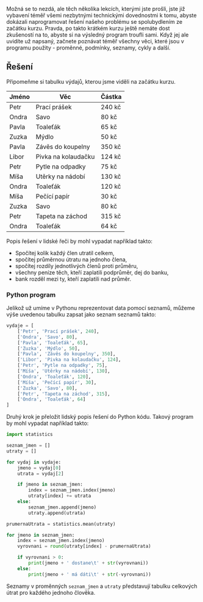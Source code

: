 Možná se to nezdá, ale těch několika lekcích, kterými jste prošli, jste již
vybavení téměř všemi nezbytnými technickými dovednostmi k tomu, abyste
dokázali naprogramovat řešení našeho problému se spolubydlením ze začátku
kurzu. Pravda, po takto krátkém kurzu ještě nemáte dost zkušeností na to,
abyste si na výsledný program troufli sami. Když jej ale uvidíte už napsaný,
začnete poznávat téměř všechny věci, které jsou v programu použity - proměnné,
podmínky, seznamy, cykly a další.

## Řešení

Připomeňme si tabulku výdajů, kterou jsme viděli na začátku kurzu.

Jméno | Věc | Částka
----- | --- | ------
Petr| Prací prášek| 240 kč
Ondra| Savo| 80 kč
Pavla| Toaleťák| 65 kč
Zuzka| Mýdlo| 50 kč
Pavla| Závěs do koupelny| 350 kč
Libor| Pivka na kolaudačku| 124 kč
Petr| Pytle na odpadky| 75 kč
Míša| Utěrky na nádobí| 130 kč
Ondra| Toaleťák| 120 kč
Míša| Pečící papír| 30 kč
Zuzka| Savo| 80 kč
Petr| Tapeta na záchod| 315 kč
Ondra| Toaleťák| 64 kč

Popis řešení v lidské řeči by mohl vypadat například takto:

* Spočítej kolik každý člen utratil celkem,
* spočítej průměrnou útratu na jednoho člena,
* spočítej rozdíly jednotlivých členů proti průměru,
* všechny peníze těch, kteří zaplatili podprůměr, dej do banku,
* bank rozděl mezi ty, kteří zaplatili nad průměr.

### Python program

Jelikož už umíme v Pythonu reprezentovat data pomocí seznamů, můžeme výše
uvedenou tabulku zapsat jako seznam seznamů takto:

```python
vydaje = [
    ['Petr', 'Prací prášek', 240],
    ['Ondra', 'Savo', 80],
    ['Pavla', 'Toaleťák', 65],
    ['Zuzka', 'Mýdlo', 50],
    ['Pavla', 'Závěs do koupelny', 350],
    ['Libor', 'Pivka na kolaudačku', 124],
    ['Petr', 'Pytle na odpadky', 75],
    ['Míša', 'Utěrky na nádobí', 130],
    ['Ondra', 'Toaleťák', 120],
    ['Míša', 'Pečící papír', 30],
    ['Zuzka', 'Savo', 80],
    ['Petr', 'Tapeta na záchod', 315],
    ['Ondra', 'Toaleťák', 64]
]
```

Druhý krok je přeložit lidský popis řešení do Python kódu. Takový program by
mohl vypadat například takto:

```python
import statistics

seznam_jmen = []
utraty = []

for vydaj in vydaje:
    jmeno = vydaj[0]
    utrata = vydaj[2]

    if jmeno in seznam_jmen:
        index = seznam_jmen.index(jmeno)
        utraty[index] += utrata
    else:
        seznam_jmen.append(jmeno)
        utraty.append(utrata)

prumernaUtrata = statistics.mean(utraty)

for jmeno in seznam_jmen:
    index = seznam_jmen.index(jmeno)
    vyrovnani = round(utraty[index] - prumernaUtrata)

    if vyrovnani > 0:
        print(jmeno + ' dostane\t' + str(vyrovnani))
    else:
        print(jmeno + ' má dáti\t' + str(-vyrovnani))
```

Seznamy v proměnných `seznam_jmen` a `utraty` představují tabulku celkových útrat
pro každého jednoho člověka.
